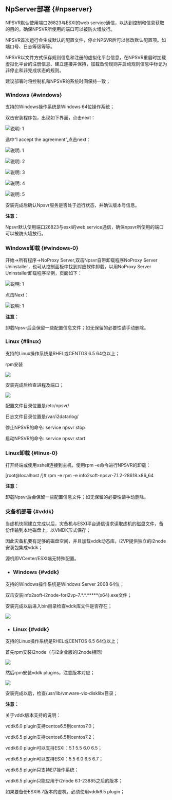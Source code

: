 ## NpServer部署 {#npserver}

NPSVR默认使用端口26823与ESXI的web service通信，以达到控制和信息获取的目的。确保NPSVR所使用的端口可以被防火墙放行。

NPSVR首次运行会生成默认的配置文件，停止NPSVR后可以修改默认配置项。如端口号、日志等级等等。

NPSVR以文件方式保存规则信息和注册的虚拟化平台信息，在NPSVR重启时加载虚拟化平台的注册信息、建立连接并保持，加载备份规则并启动规则信息中标记为非停止和非完成状态的规则。

建议部署时将控制机和NPSVR的系统时间保持一致；

### Windows {#windows}

支持的Windows操作系统是Windows 64位操作系统；

双击安装程序包，出现如下界面，点击next：

![说明: 1](/assets/V7.020190107192506.png)

选中“I accept the agreement”,点击next：

![说明: 1](/assets/V7.020190107192655.png)

![说明: 2](/assets/V7.020190107192750.png)

![说明: 3](/assets/V7.020190107192830.png)

![说明: 4](/assets/V7.020190107192911.png)

![说明: 5](/assets/V7.020190107192944.png)

安装完成后确认Npsvr服务是否处于运行状态，并确认版本号信息。

**注意：**

Npsvr默认使用端口26823与esxi的web service通信，确保npsvr所使用的端口可以被防火墙放行。

### Windows卸载 {#windows-0}

开始-&gt;所有程序-&gt;NoProxy Server,双击Npsvr自带卸载程序NoProxy Server Uninstaller，也可从控制面板中找到对应软件卸载，以用NoProxy Server Uninstaller卸载程序举例，页面如下：

![说明: 1](/assets/V7.020190107193119.png)

点击Next：

![说明: 1](/assets/V7.020190107193151.png)

**注意：**

卸载Npsvr后会保留一些配置信息文件；如无保留的必要性请手动删除。

### Linux {#linux}

支持的Linux操作系统是RHEL或CENTOS 6.5 64位以上；

rpm安装

![](/assets/V7.020190107193346.png)

安装完成后检查进程及端口；

![](/assets/V7.020190107193520.png)

配置文件目录位置是/etc/npsvr/

日志文件目录位置是/var/i2data/log/

停止NPSVR的命令: service npsvr stop

启动NPSVR的命令: service npsvr start

### Linux卸载 {#linux-0}

打开终端或使用xshell连接到主机，使用rpm –e命令进行NPSVR的卸载：

[root@localhost /]# rpm -e rpm -e info2soft-npsvr-7.1.2-28618.x86_64

**注意：**

卸载Npsvr后会保留一些配置信息文件；如无保留的必要性请手动删除。


### 灾备机部署 {#vddk}

当虚机快照建立完成以后，灾备机与ESXI平台通信请求读取虚机的磁盘文件，备份传输到本地磁盘上，以VMDK形式保存；

因此灾备机要有足够的磁盘空间，并且加载vddk动态库，i2VP提供独立的i2node安装包集成vddk；

源机即VCenter/ESXI端无特殊配置。

* ### Windows {#vddk}

支持的Windows操作系统是Windows Server 2008 64位；

双击安装info2soft-i2node-fori2vp-7.\*.\*.\*\*\*\*\*\(x64\).exe文件；

安装完成以后进入bin目录检查vddk库文件是否存在；

![](/assets/V7.020190107194722.png)

* ### Linux {#vddk}

支持的Linux操作系统是RHEL或CENTOS 6.5 64位以上；

首先rpm安装i2node（与i2企业版的i2node相同）

![](/assets/V7.020190107194209.png)

然后rpm安装vddk plugins，注意版本对应；

![](/assets/V7.020190107194313.png)

安装完成以后，检查/usr/lib/vmware-vix-disklib/目录；


**注意：**

关于vddk版本支持的说明：

vddk6.0 plugin支持centos6.5到centos7.0；

vddk6.5 plugin支持centos6.5到centos7.2；

vddk6.0 plugin可以支持ESXI：5.1 5.5 6.0 6.5；

vddk6.5 plugin可以支持ESXI：5.5 6.0 6.5 6.7；

vddk6.5 plugin只支持El7操作系统；

vddk6.5 plugin只能应用于i2node 6.1-23885之后的版本；

如果要备份ESXI6.7版本的虚机，必须使用vddk6.5 plugin；

